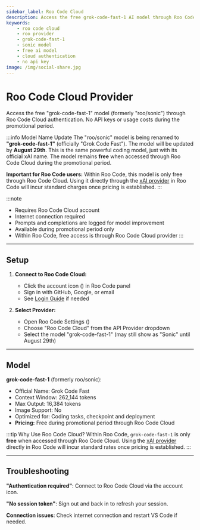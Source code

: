 ```yaml
---
sidebar_label: Roo Code Cloud
description: Access the free grok-code-fast-1 AI model through Roo Code Cloud. No API keys or payment required during the promotional period.
keywords:
    - roo code cloud
    - roo provider
    - grok-code-fast-1
    - sonic model
    - free ai model
    - cloud authentication
    - no api key
image: /img/social-share.jpg
---
```


# Roo Code Cloud Provider

Access the free "grok-code-fast-1" model (formerly "roo/sonic") through Roo Code Cloud authentication. No API keys or usage costs during the promotional period.

:::info Model Name Update
The "roo/sonic" model is being renamed to **"grok-code-fast-1"** (officially "Grok Code Fast"). The model will be updated by **August 29th**. This is the same powerful coding model, just with its official xAI name. The model remains **free** when accessed through Roo Code Cloud during the promotional period.

**Important for Roo Code users:** Within Roo Code, this model is only free through Roo Code Cloud. Using it directly through the [xAI provider](/providers/xai) in Roo Code will incur standard charges once pricing is established.
:::

:::note

- Requires Roo Code Cloud account
- Internet connection required
- Prompts and completions are logged for model improvement
- Available during promotional period only
- Within Roo Code, free access is through Roo Code Cloud provider
  :::

---

## Setup

1. **Connect to Roo Code Cloud:**

    - Click the account icon (<Codicon name="account" />) in Roo Code panel
    - Sign in with GitHub, Google, or email
    - See [Login Guide](/roo-code-cloud/login) if needed

2. **Select Provider:**
    - Open Roo Code Settings (<Codicon name="gear" />)
    - Choose "Roo Code Cloud" from the API Provider dropdown
    - Select the model "grok-code-fast-1" (may still show as "Sonic" until August 29th)

---

## Model

**grok-code-fast-1** (formerly roo/sonic):

- Official Name: Grok Code Fast
- Context Window: 262,144 tokens
- Max Output: 16,384 tokens
- Image Support: No
- Optimized for: Coding tasks, checkpoint and deployment
- **Pricing:** Free during promotional period through Roo Code Cloud

:::tip Why Use Roo Code Cloud?
Within Roo Code, `grok-code-fast-1` is only **free** when accessed through Roo Code Cloud. Using the [xAI provider](/providers/xai) directly in Roo Code will incur standard rates once pricing is established.
:::

---

## Troubleshooting

**"Authentication required"**: Connect to Roo Code Cloud via the account icon.

**"No session token"**: Sign out and back in to refresh your session.

**Connection issues**: Check internet connection and restart VS Code if needed.
